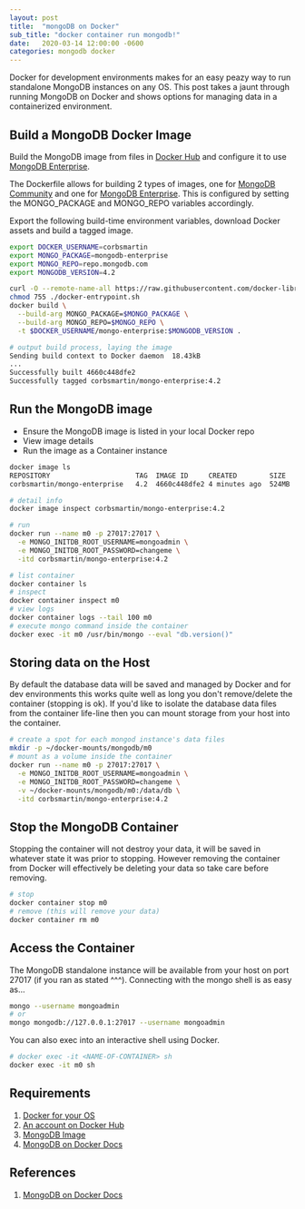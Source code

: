 ```yaml
---
layout: post
title:  "mongoDB on Docker"
sub_title: "docker container run mongodb!"
date:   2020-03-14 12:00:00 -0600
categories: mongodb docker
---
```


Docker for development environments makes for an easy peazy way to run standalone MongoDB instances on any OS.  This post takes a jaunt through running MongoDB on Docker and shows options for managing data in a containerized environment.

## Build a MongoDB Docker Image

Build the MongoDB image from files in [Docker Hub](https://hub.docker.com/_/mongo/) and configure it to use [MongoDB Enterprise](https://www.mongodb.com/download-center/enterprise).

The Dockerfile allows for building 2 types of images, one for [MongoDB Community](https://www.mongodb.com/download-center/community) and one for [MongoDB Enterprise](https://www.mongodb.com/download-center/enterprise).  This is configured by setting the MONGO_PACKAGE and MONGO_REPO variables accordingly.

Export the following build-time environment variables, download Docker assets and build a tagged image.

```bash
export DOCKER_USERNAME=corbsmartin
export MONGO_PACKAGE=mongodb-enterprise
export MONGO_REPO=repo.mongodb.com
export MONGODB_VERSION=4.2

curl -O --remote-name-all https://raw.githubusercontent.com/docker-library/mongo/master/$MONGODB_VERSION/{Dockerfile,docker-entrypoint.sh}
chmod 755 ./docker-entrypoint.sh
docker build \
  --build-arg MONGO_PACKAGE=$MONGO_PACKAGE \
  --build-arg MONGO_REPO=$MONGO_REPO \
  -t $DOCKER_USERNAME/mongo-enterprise:$MONGODB_VERSION .

# output build process, laying the image
Sending build context to Docker daemon  18.43kB
...
Successfully built 4660c448dfe2
Successfully tagged corbsmartin/mongo-enterprise:4.2
```

## Run the MongoDB image

* Ensure the MongoDB image is listed in your local Docker repo
* View image details
* Run the image as a Container instance

```bash
docker image ls
REPOSITORY                     TAG  IMAGE ID     CREATED        SIZE
corbsmartin/mongo-enterprise   4.2  4660c448dfe2 4 minutes ago  524MB

# detail info
docker image inspect corbsmartin/mongo-enterprise:4.2

# run
docker run --name m0 -p 27017:27017 \
  -e MONGO_INITDB_ROOT_USERNAME=mongoadmin \
  -e MONGO_INITDB_ROOT_PASSWORD=changeme \
  -itd corbsmartin/mongo-enterprise:4.2

# list container
docker container ls
# inspect
docker container inspect m0
# view logs
docker container logs --tail 100 m0
# execute mongo command inside the container
docker exec -it m0 /usr/bin/mongo --eval "db.version()"
```

## Storing data on the Host

By default the database data will be saved and managed by Docker and for dev environments this works quite well as long you don't remove/delete the container (stopping is ok).  If you'd like to isolate the database data files from the container life-line then you can mount storage from your host into the container.

```bash
# create a spot for each mongod instance's data files
mkdir -p ~/docker-mounts/mongodb/m0
# mount as a volume inside the container
docker run --name m0 -p 27017:27017 \
  -e MONGO_INITDB_ROOT_USERNAME=mongoadmin \
  -e MONGO_INITDB_ROOT_PASSWORD=changeme \
  -v ~/docker-mounts/mongodb/m0:/data/db \
  -itd corbsmartin/mongo-enterprise:4.2
```

## Stop the MongoDB Container

Stopping the container will not destroy your data, it will be saved in whatever state it was prior to stopping.  However removing the container from Docker will effectively be deleting your data so take care before removing.

```bash
# stop
docker container stop m0
# remove (this will remove your data)
docker container rm m0
```

## Access the Container

The MongoDB standalone instance will be available from your host on port 27017 (if you ran as stated ^^^).  Connecting with the mongo shell is as easy as...

```bash
mongo --username mongoadmin
# or
mongo mongodb://127.0.0.1:27017 --username mongoadmin
```

You can also exec into an interactive shell using Docker.

```bash
# docker exec -it <NAME-OF-CONTAINER> sh
docker exec -it m0 sh
```

## Requirements

1. [Docker for your OS](https://www.docker.com/products/docker-desktop)
2. [An account on Docker Hub](https://hub.docker.com/)
3. [MongoDB Image](https://hub.docker.com/_/mongo/)
4. [MongoDB on Docker Docs](https://docs.mongodb.com/manual/tutorial/install-mongodb-enterprise-with-docker/)

## References

1. [MongoDB on Docker Docs](https://docs.mongodb.com/manual/tutorial/install-mongodb-enterprise-with-docker/)
